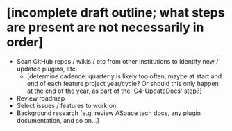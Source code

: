 # [incomplete draft outline; what steps are present are not necessarily in order]

- Scan GitHub repos / wikis / etc from other institutions to identify new / updated plugins, etc.
  - [determine cadence: quarterly is likely too often; maybe at start and end of each feature project year/cycle?  Or should this only happen at the end of the year, as part of the 'C4-UpdateDocs' step?]
- Review roadmap
- Select issues / features to work on
- Background research [e.g. review ASpace tech docs, any plugin documentation, and so on...]
